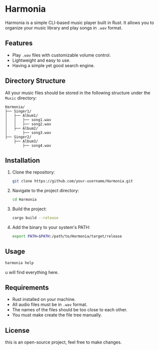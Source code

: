 # Harmonia

Harmonia is a simple CLI-based music player built in Rust. It allows you to organize your music library and play songs in `.wav` format.

## Features

- Play `.wav` files with customizable volume control.
- Lightweight and easy to use.
- Having a simple yet good search engine.

## Directory Structure

All your music files should be stored in the following structure under the `Music` directory:

```
Harmonia/
├── Singer1/
│   ├── Album1/
│   │   ├── song1.wav
│   │   ├── song2.wav
│   ├── Album2/
│       ├── song3.wav
├── Singer2/
    ├── Album3/
        ├── song4.wav
```

## Installation

1. Clone the repository:
    ```bash
    git clone https://github.com/your-username/Harmonia.git
    ```

2. Navigate to the project directory:
    ```bash
    cd Harmonia
    ```

3. Build the project:
    ```bash
    cargo build --release
    ```

4. Add the binary to your system's PATH:
    ```bash
    export PATH=$PATH:/path/to/Harmonia/target/release
    ```

## Usage

```bash
harmonia help
```
u will find everything here.

## Requirements

- Rust installed on your machine.
- All audio files must be in `.wav` format.
- The names of the files should be too close to each other.
- You must make create the file tree manually.

## License

this is an open-source project, feel free to make changes.
